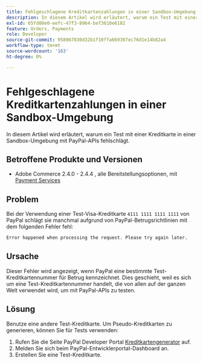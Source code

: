 ```yaml
---
title: Fehlgeschlagene Kreditkartenzahlungen in einer Sandbox-Umgebung
description: In diesem Artikel wird erläutert, warum ein Test mit einer Kreditkarte in einer Sandbox-Umgebung mit PayPal-APIs fehlschlägt.
exl-id: 65fd08e0-eefc-47f3-8964-bef3610e6182
feature: Orders, Payments
role: Developer
source-git-commit: 958067830d32b1f10ffa669307ec76d1e14b82a4
workflow-type: tm+mt
source-wordcount: '163'
ht-degree: 0%

---
```


# Fehlgeschlagene Kreditkartenzahlungen in einer Sandbox-Umgebung

In diesem Artikel wird erläutert, warum ein Test mit einer Kreditkarte in einer Sandbox-Umgebung mit PayPal-APIs fehlschlägt.

## Betroffene Produkte und Versionen

* Adobe Commerce 2.4.0 - 2.4.4 , alle Bereitstellungsoptionen, mit [Payment Services](https://marketplace.magento.com/magento-payment-services.html)

## Problem

Bei der Verwendung einer Test-Visa-Kreditkarte `4111 1111 1111 1111` von PayPal schlägt sie manchmal aufgrund von PayPal-Betrugsrichtlinien mit dem folgenden Fehler fehl:

```bash
Error happened when processing the request. Please try again later.
```

## Ursache

Dieser Fehler wird angezeigt, wenn PayPal eine bestimmte Test-Kreditkartennummer für Betrug kennzeichnet. Dies geschieht, weil es sich um eine Test-Kreditkartennummer handelt, die von allen auf der ganzen Welt verwendet wird, um mit PayPal-APIs zu testen.

## Lösung

Benutze eine andere Test-Kreditkarte. Um Pseudo-Kreditkarten zu generieren, können Sie für Tests verwenden:

1. Rufen Sie die Seite PayPal Developer Portal [Kreditkartengenerator](https://developer.paypal.com/api/rest/sandbox/card-testing/#link-creditcardgenerator) auf.
1. Melden Sie sich beim PayPal-Entwicklerportal-Dashboard an.
1. Erstellen Sie eine Test-Kreditkarte.

